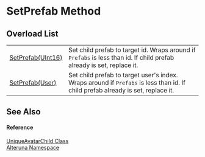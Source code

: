 # SetPrefab Method


## Overload List
<table>
<tr>
<td><a href="M_Alteruna_UniqueAvatarChild_SetPrefab_1">SetPrefab(UInt16)</a></td>
<td>Set child prefab to target id. Wraps around if <code>Prefabs</code> is less than id. If child prefab already is set, replace it.</td></tr>
<tr>
<td><a href="M_Alteruna_UniqueAvatarChild_SetPrefab">SetPrefab(User)</a></td>
<td>Set child prefab to target user's index. Wraps around if <code>Prefabs</code> is less than id. If child prefab already is set, replace it.</td></tr>
</table>

## See Also


#### Reference
<a href="T_Alteruna_UniqueAvatarChild">UniqueAvatarChild Class</a>  
<a href="N_Alteruna">Alteruna Namespace</a>  
